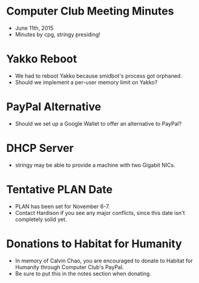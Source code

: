 # Computer Club Meeting Minutes

- June 11th, 2015
- Minutes by cpg, stringy presiding!

# Yakko Reboot
- We had to reboot Yakko because smidbot's process got orphaned.
- Should we implement a per-user memory limit on Yakko?

# PayPal Alternative
- Should we set up a Google Wallet to offer an alternative to PayPal?

# DHCP Server
- stringy may be able to provide a machine with two Gigabit NICs.

# Tentative PLAN Date
- PLAN has been set for November 6-7.
- Contact Hardison if you see any major conflicts, since this date isn't completely solid yet.

# Donations to Habitat for Humanity
- In memory of Calvin Chao, you are encouraged to donate to Habitat for Humanity through Computer Club's PayPal.
- Be sure to put this in the notes section when donating.
